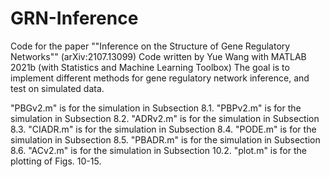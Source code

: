 # GRN-Inference
Code for the paper ""Inference on the Structure of Gene Regulatory Networks"" (arXiv:2107.13099)
Code written by Yue Wang with MATLAB 2021b (with Statistics and Machine Learning Toolbox)
The goal is to implement different methods for gene regulatory network inference,
and test on simulated data.

"PBGv2.m" is for the simulation in Subsection 8.1.
"PBPv2.m" is for the simulation in Subsection 8.2.
"ADRv2.m" is for the simulation in Subsection 8.3.
"CIADR.m" is for the simulation in Subsection 8.4.
"PODE.m" is for the simulation in Subsection 8.5.
"PBADR.m" is for the simulation in Subsection 8.6.
"ACv2.m" is for the simulation in Subsection 10.2.
"plot.m" is for the plotting of Figs. 10-15.
